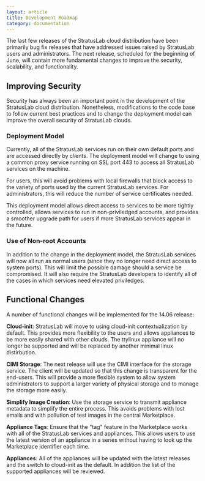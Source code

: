 ```yaml
---
layout: article
title: Development Roadmap
category: documentation
---
```


The last few releases of the StratusLab cloud distribution have been
primarily bug fix releases that have addressed issues raised by
StratusLab users and administrators.  The next release, scheduled
for the beginning of June, will contain more fundamental changes to
improve the security, scalability, and functionality.

Improving Security
------------------

Security has always been an important point in the development of the
StratusLab cloud distribution.  Nonetheless, modifications to the code
base to follow current best practices and to change the deployment
model can improve the overall security of StratusLab clouds.

### Deployment Model

Currently, all of the StratusLab services run on their own default
ports and are accessed directly by clients.  The deployment model will
change to using a common proxy service running on SSL port 443 to
access all StratusLab services on the machine.

For users, this will avoid problems with local firewalls that block
access to the variety of ports used by the current StratusLab
services.  For administrators, this will reduce the number of service
certificates needed.

This deployment model allows direct access to services to be more
tightly controlled, allows services to run in non-priviledged
accounts, and provides a smoother upgrade path for users if more
StratusLab services appear in the future.

### Use of Non-root Accounts

In addition to the change in the deployment model, the StratusLab
services will now all run as normal users (since they no longer need
direct access to system ports).  This will limit the possible damage
should a service be compromised.  It will also require the StratusLab
developers to identify all of the cases in which services need
elevated priviledges.

Functional Changes
------------------

A number of functional changes will be implemented for the 14.06
release:

**Cloud-init**: StratusLab will move to using cloud-init
   contextualization by default.  This provides more flexibility to
   the users and allows appliances to be more easily shared with other
   clouds.  The ttylinux appliance will no longer be supported and
   will be replaced by another minimal linux distirbution.

**CIMI Storage**: The next release will use the CIMI interface for the
   storage service.  The client will be updated so that this change is
   transparent for the end-users.  This will provide a more flexible
   system to allow system administrators to support a larger variety
   of physical storage and to manage the storage more easily.

**Simplify Image Creation**: Use the storage service to transmit
 appliance metadata to simplify the entire process.  This avoids
 problems with lost emails and with pollution of test images in the
 central Marketplace. 

**Appliance Tags**: Ensure that the "tag" feature in the Marketplace
 works with all of the StratusLab services and appliances.  This
 allows users to use the latest version of an appliance in a series
 without having to look up the Marketplace identifier each time.

**Appliances**: All of the appliances will be updated with the latest
  releases and the switch to cloud-init as the default.  In addition
  the list of the supported appliances will be reviewed.
